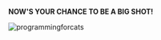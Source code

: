 **NOW'S YOUR CHANCE TO BE A BIG SHOT!**

![programmingforcats](https://user-images.githubusercontent.com/68444929/176884335-145cd02e-bfef-44c1-b84f-1b6ff43cf412.png)
